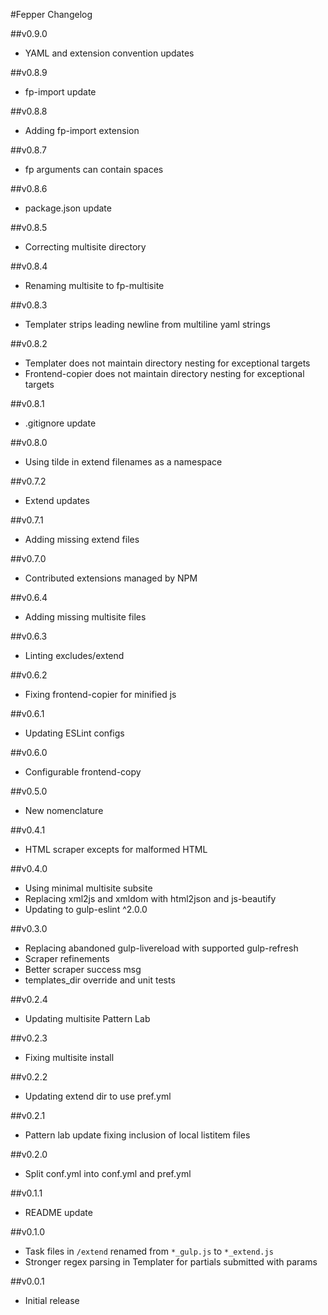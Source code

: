 #Fepper Changelog

##v0.9.0
* YAML and extension convention updates

##v0.8.9
* fp-import update

##v0.8.8
* Adding fp-import extension

##v0.8.7
* fp arguments can contain spaces

##v0.8.6
* package.json update

##v0.8.5
* Correcting multisite directory

##v0.8.4
* Renaming multisite to fp-multisite

##v0.8.3
* Templater strips leading newline from multiline yaml strings

##v0.8.2
* Templater does not maintain directory nesting for exceptional targets
* Frontend-copier does not maintain directory nesting for exceptional targets

##v0.8.1
* .gitignore update

##v0.8.0
* Using tilde in extend filenames as a namespace

##v0.7.2
* Extend updates

##v0.7.1
* Adding missing extend files

##v0.7.0
* Contributed extensions managed by NPM

##v0.6.4
* Adding missing multisite files

##v0.6.3
* Linting excludes/extend

##v0.6.2
* Fixing frontend-copier for minified js

##v0.6.1
* Updating ESLint configs

##v0.6.0
* Configurable frontend-copy

##v0.5.0
* New nomenclature

##v0.4.1
* HTML scraper excepts for malformed HTML

##v0.4.0
* Using minimal multisite subsite
* Replacing xml2js and xmldom with html2json and js-beautify
* Updating to gulp-eslint ^2.0.0

##v0.3.0
* Replacing abandoned gulp-livereload with supported gulp-refresh
* Scraper refinements
* Better scraper success msg
* templates_dir override and unit tests

##v0.2.4
* Updating multisite Pattern Lab

##v0.2.3
* Fixing multisite install

##v0.2.2
* Updating extend dir to use pref.yml

##v0.2.1
* Pattern lab update fixing inclusion of local listitem files

##v0.2.0
* Split conf.yml into conf.yml and pref.yml

##v0.1.1
* README update

##v0.1.0
* Task files in `/extend` renamed from `*_gulp.js` to `*_extend.js`
* Stronger regex parsing in Templater for partials submitted with params

##v0.0.1
* Initial release

